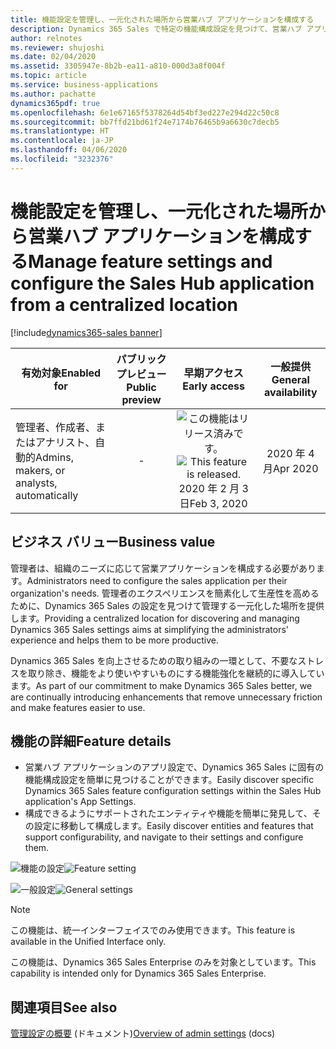 ```yaml
---
title: 機能設定を管理し、一元化された場所から営業ハブ アプリケーションを構成する
description: Dynamics 365 Sales で特定の機能構成設定を見つけて、営業ハブ アプリケーションで一元化した場所から管理します。
author: relnotes
ms.reviewer: shujoshi
ms.date: 02/04/2020
ms.assetid: 3305947e-8b2b-ea11-a810-000d3a8f004f
ms.topic: article
ms.service: business-applications
ms.author: pachatte
dynamics365pdf: true
ms.openlocfilehash: 6e1e67165f5378264d54bf3ed227e294d22c50c8
ms.sourcegitcommit: bb7ffd21bd61f24e7174b76465b9a6630c7decb5
ms.translationtype: HT
ms.contentlocale: ja-JP
ms.lasthandoff: 04/06/2020
ms.locfileid: "3232376"
---
```

# <a name="manage-feature-settings-and-configure-the-sales-hub-application-from-a-centralized-location"></a><span data-ttu-id="6360f-103">機能設定を管理し、一元化された場所から営業ハブ アプリケーションを構成する</span><span class="sxs-lookup"><span data-stu-id="6360f-103">Manage feature settings and configure the Sales Hub application from a centralized location</span></span>
[!include[dynamics365-sales banner](../includes/dynamics365-sales.md)]

| <span data-ttu-id="6360f-104">有効対象</span><span class="sxs-lookup"><span data-stu-id="6360f-104">Enabled for</span></span>    |  <span data-ttu-id="6360f-105">パブリック プレビュー</span><span class="sxs-lookup"><span data-stu-id="6360f-105">Public preview</span></span> | <span data-ttu-id="6360f-106">早期アクセス</span><span class="sxs-lookup"><span data-stu-id="6360f-106">Early access</span></span> | <span data-ttu-id="6360f-107">一般提供</span><span class="sxs-lookup"><span data-stu-id="6360f-107">General availability</span></span> | 
| ---------- | :----------: |:----------: |:----------: |
|<span data-ttu-id="6360f-108">管理者、作成者、またはアナリスト、自動的</span><span class="sxs-lookup"><span data-stu-id="6360f-108">Admins, makers, or analysts, automatically</span></span>|-|<span data-ttu-id="6360f-109">![この機能はリリース済みです。](/dynamics365-release-plan/media/green-checkmark.png "この機能はリリース済みです。")</span><span class="sxs-lookup"><span data-stu-id="6360f-109">![This feature is released.](/dynamics365-release-plan/media/green-checkmark.png "This feature is released.")</span></span> <span data-ttu-id="6360f-110">2020 年 2 月 3 日</span><span class="sxs-lookup"><span data-stu-id="6360f-110">Feb 3, 2020</span></span>| <span data-ttu-id="6360f-111">2020 年 4 月</span><span class="sxs-lookup"><span data-stu-id="6360f-111">Apr 2020</span></span>|


## <a name="business-value"></a><span data-ttu-id="6360f-112">ビジネス バリュー</span><span class="sxs-lookup"><span data-stu-id="6360f-112">Business value</span></span>
<!-- bv start -->
<span data-ttu-id="6360f-113">管理者は、組織のニーズに応じて営業アプリケーションを構成する必要があります。</span><span class="sxs-lookup"><span data-stu-id="6360f-113">Administrators need to configure the sales application per their organization's needs.</span></span> <span data-ttu-id="6360f-114">管理者のエクスペリエンスを簡素化して生産性を高めるために、Dynamics 365 Sales の設定を見つけて管理する一元化した場所を提供します。</span><span class="sxs-lookup"><span data-stu-id="6360f-114">Providing a centralized location for discovering and managing Dynamics 365 Sales settings aims at simplifying the administrators' experience and helps them to be more productive.</span></span> 

<span data-ttu-id="6360f-115">Dynamics 365 Sales を向上させるための取り組みの一環として、不要なストレスを取り除き、機能をより使いやすいものにする機能強化を継続的に導入しています。</span><span class="sxs-lookup"><span data-stu-id="6360f-115">As part of our commitment to make Dynamics 365 Sales better, we are continually introducing enhancements that remove unnecessary friction and make features easier to use.</span></span>
<!-- bv end -->



## <a name="feature-details"></a><span data-ttu-id="6360f-116">機能の詳細</span><span class="sxs-lookup"><span data-stu-id="6360f-116">Feature details</span></span>
<!--feature detail start -->
- <span data-ttu-id="6360f-117">営業ハブ アプリケーションのアプリ設定で、Dynamics 365 Sales に固有の機能構成設定を簡単に見つけることができます。</span><span class="sxs-lookup"><span data-stu-id="6360f-117">Easily discover specific Dynamics 365 Sales feature configuration settings within the Sales Hub application's App Settings.</span></span>
- <span data-ttu-id="6360f-118">構成できるようにサポートされたエンティティや機能を簡単に発見して、その設定に移動して構成します。</span><span class="sxs-lookup"><span data-stu-id="6360f-118">Easily discover entities and features that support configurability, and navigate to their settings and configure them.</span></span>
<!--feature detail end -->

<span data-ttu-id="6360f-119">![機能の設定](media/feature-setting.png "機能の設定")</span><span class="sxs-lookup"><span data-stu-id="6360f-119">![Feature setting](media/feature-setting.png "Feature setting")</span></span>
<!-- Picture 1 -->
<span data-ttu-id="6360f-120">![一般設定](media/general-settings.png "一般設定")</span><span class="sxs-lookup"><span data-stu-id="6360f-120">![General settings](media/general-settings.png "General settings")</span></span>
<!-- Picture 2 -->

> [!NOTE]
> <span data-ttu-id="6360f-121">この機能は、統一インターフェイスでのみ使用できます。</span><span class="sxs-lookup"><span data-stu-id="6360f-121">This feature is available in the Unified Interface only.</span></span> 
>
> <span data-ttu-id="6360f-122">この機能は、Dynamics 365 Sales Enterprise のみを対象としています。</span><span class="sxs-lookup"><span data-stu-id="6360f-122">This capability is intended only for Dynamics 365 Sales Enterprise.</span></span>







## <a name="see-also"></a><span data-ttu-id="6360f-123">関連項目</span><span class="sxs-lookup"><span data-stu-id="6360f-123">See also</span></span>


<!--docs start-->
<span data-ttu-id="6360f-124">[管理設定の概要](https://docs.microsoft.com/dynamics365/sales-enterprise/admin-settings-overview) (ドキュメント)</span><span class="sxs-lookup"><span data-stu-id="6360f-124">[Overview of admin settings](https://docs.microsoft.com/dynamics365/sales-enterprise/admin-settings-overview) (docs)</span></span>
<!--docs end-->

